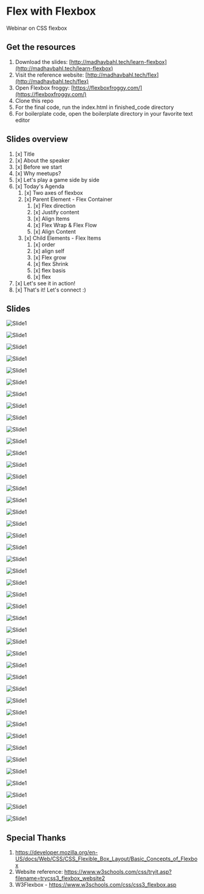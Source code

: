 # Flex with Flexbox

Webinar on CSS flexbox

## Get the resources

1. Download the slides: [http://madhavbahl.tech/learn-flexbox](http://madhavbahl.tech/learn-flexbox)
2. Visit the reference website: [http://madhavbahl.tech/flex](http://madhavbahl.tech/flex)
3. Open Flexbox froggy: [https://flexboxfroggy.com/](https://flexboxfroggy.com/)
4. Clone this repo
5. For the final code, run the index.html in finished_code directory
6. For boilerplate code, open the boilerplate directory in your favorite text editor

## Slides overview

1. [x] Title
2. [x] About the speaker
3. [x] Before we start
4. [x] Why meetups?
5. [x] Let's play a game side by side
6. [x] Today's Agenda
   1. [x] Two axes of flexbox
   2. [x] Parent Element - Flex Container
      1. [x] Flex direction
      2. [x] Justify content
      3. [x] Align Items
      4. [x] Flex Wrap & Flex Flow
      5. [x] Align Content
   3. [x] Child Elements - Flex Items
      1. [x] order
      2. [x] align self
      3. [x] Flex grow
      4. [x] flex Shrink
      5. [x] flex basis
      6. [x] flex
7. [x] Let's see it in action!
8. [x] That's it! Let's connect :)

## Slides

![Slide1](./slides/Flex1.png)

![Slide1](./slides/Flex2.png)

![Slide1](./slides/Flex3.png)

![Slide1](./slides/Flex4.png)

![Slide1](./slides/Flex5.png)

![Slide1](./slides/Flex6.png)

![Slide1](./slides/Flex7.png)

![Slide1](./slides/Flex8.png)

![Slide1](./slides/Flex9.png)

![Slide1](./slides/Flex10.png)

![Slide1](./slides/Flex11.png)

![Slide1](./slides/Flex11.png)

![Slide1](./slides/Flex12.png)

![Slide1](./slides/Flex13.png)

![Slide1](./slides/Flex14.png)

![Slide1](./slides/Flex15.png)

![Slide1](./slides/Flex16.png)

![Slide1](./slides/Flex17.png)

![Slide1](./slides/Flex18.png)

![Slide1](./slides/Flex19.png)

![Slide1](./slides/Flex20.png)

![Slide1](./slides/Flex21.png)

![Slide1](./slides/Flex22.png)

![Slide1](./slides/Flex23.png)

![Slide1](./slides/Flex24.png)

![Slide1](./slides/Flex25.png)

![Slide1](./slides/Flex26.png)

![Slide1](./slides/Flex27.png)

![Slide1](./slides/Flex28.png)

![Slide1](./slides/Flex29.png)

![Slide1](./slides/flex30.png)

![Slide1](./slides/Flex31.png)

![Slide1](./slides/Flex32.png)

![Slide1](./slides/Flex33.png)

![Slide1](./slides/Flex34.png)

![Slide1](./slides/Flex35.png)

![Slide1](./slides/Flex36.png)

![Slide1](./slides/Flex37.png)

![Slide1](./slides/Flex38.png)

![Slide1](./slides/Flex39.png)

![Slide1](./slides/Flex40.png)

![Slide1](./slides/Flex41.png)

![Slide1](./slides/Flex42.png)

## Special Thanks

1. https://developer.mozilla.org/en-US/docs/Web/CSS/CSS_Flexible_Box_Layout/Basic_Concepts_of_Flexbox
2. Website reference: https://www.w3schools.com/css/tryit.asp?filename=trycss3_flexbox_website2
3. W3Flexbox - https://www.w3schools.com/css/css3_flexbox.asp

